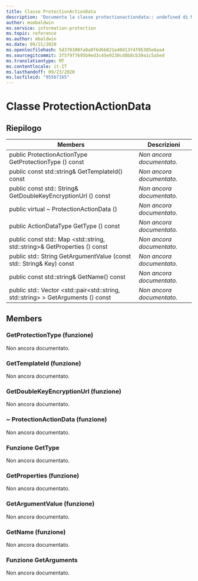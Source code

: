 ```yaml
---
title: Classe ProtectionActionData
description: 'Documenta la classe protectionactiondata:: undefined di Microsoft Information Protection (MIP) SDK.'
author: msmbaldwin
ms.service: information-protection
ms.topic: reference
ms.author: mbaldwin
ms.date: 09/21/2020
ms.openlocfilehash: 5d378300fa0a8f6d6b821e40d13f4f95305e6aa4
ms.sourcegitcommit: 3f5f9f7695b9ed3c45e9230cd8b8cb39a1c5a5ed
ms.translationtype: MT
ms.contentlocale: it-IT
ms.lasthandoff: 09/23/2020
ms.locfileid: "95567165"
---
```

# <a name="class-protectionactiondata"></a>Classe ProtectionActionData 
  
## <a name="summary"></a>Riepilogo
 Members                        | Descrizioni                                
--------------------------------|---------------------------------------------
public ProtectionActionType GetProtectionType () const  | _Non ancora documentato._
public const std::string& GetTemplateId() const  | _Non ancora documentato._
public const std:: String& GetDoubleKeyEncryptionUrl () const  | _Non ancora documentato._
public virtual ~ ProtectionActionData ()  | _Non ancora documentato._
public ActionDataType GetType () const  | _Non ancora documentato._
public const std:: Map \<std::string, std::string\>& GetProperties () const  | _Non ancora documentato._
public std:: String GetArgumentValue (const std:: String& Key) const  | _Non ancora documentato._
public const std::string& GetName() const  | _Non ancora documentato._
public std:: Vector \<std::pair\<std::string, std::string\> \> GetArguments () const  | _Non ancora documentato._
  
## <a name="members"></a>Members
  
### <a name="getprotectiontype-function"></a>GetProtectionType (funzione)
Non ancora documentato.

  
### <a name="gettemplateid-function"></a>GetTemplateId (funzione)
Non ancora documentato.

  
### <a name="getdoublekeyencryptionurl-function"></a>GetDoubleKeyEncryptionUrl (funzione)
Non ancora documentato.

  
### <a name="protectionactiondata-function"></a>~ ProtectionActionData (funzione)
Non ancora documentato.

  
### <a name="gettype-function"></a>Funzione GetType
Non ancora documentato.

  
### <a name="getproperties-function"></a>GetProperties (funzione)
Non ancora documentato.

  
### <a name="getargumentvalue-function"></a>GetArgumentValue (funzione)
Non ancora documentato.

  
### <a name="getname-function"></a>GetName (funzione)
Non ancora documentato.

  
### <a name="getarguments-function"></a>Funzione GetArguments
Non ancora documentato.
